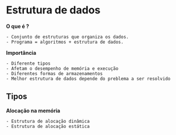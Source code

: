 # Estrutura de dados

**O que é ?**

    - Conjunto de estruturas que organiza os dados.
    - Programa = algoritmos + estrutura de dados.


**Importância**

    - Diferente tipos
    - Afetam o desempenho de memória e execução
    - Diferentes formas de armazenamentos
    - Melhor estrutura de dados depende do preblema a ser resolvido

## Tipos

**Alocação na memória**

    - Estrutura de alocação dinâmica
    - Estrutura de alocação estática
